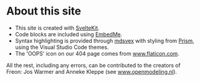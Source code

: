 # About this site

- This site is created with <a href="https://kit.svelte.dev" target="_blank">SvelteKit</a>.
- Code blocks are included
  using <a href="https://github.com/zakhenry/embedme" target="_blank">EmbedMe</a>.
- Syntax highlighting is provided
  through <a href="https://mdsvex.com/" target="_blank">mdsvex</a> with styling
  from <a href="https://prismjs.com/" target="_blank">Prism</a>,
  using the Visual Studio Code themes.
- The 'OOPS' icon on our 404 page comes
  from <a href="https://www.flaticon.com/" title="Flaticon">www.flaticon.com</a>.

All the rest, including any errors, can be contributed to the creators of Freon: Jos Warmer and Anneke Kleppe (see <a
href="https://www.openmodeling.nl/" title="Openmodeling">www.openmodeling.nl</a>).
